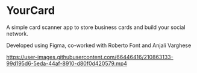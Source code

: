 # YourCard
A simple card scanner app to store business cards and build your social network.

Developed using Figma, co-worked with Roberto Font and Anjali Varghese


https://user-images.githubusercontent.com/66446416/210863133-99d195d6-5eda-44af-8910-d80f0d420579.mp4

